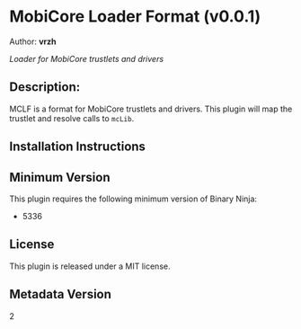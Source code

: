 # MobiCore Loader Format (v0.0.1)
Author: **vrzh**

_Loader for MobiCore trustlets and drivers_

## Description:

MCLF is a format for MobiCore trustlets and drivers. This plugin will map the trustlet and resolve calls to `mcLib`. 


## Installation Instructions


## Minimum Version

This plugin requires the following minimum version of Binary Ninja:

* 5336


## License

This plugin is released under a MIT license.
## Metadata Version

2
